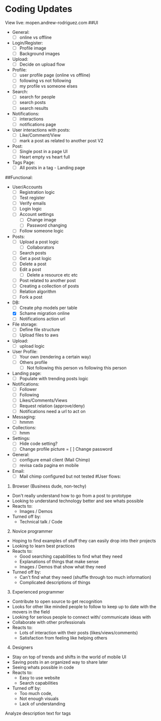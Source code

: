 # Coding Updates
View live: mopen.andrew-rodriguez.com
##UI 
* General: 
  - [ ] online vs offline
* Login/Register:
  - [ ] Profile image
  - [ ] Background images
* Upload:
  - [ ] Decide on upload flow
* Profile:
  - [ ] user profile page (online vs offline)
  - [ ] following vs not following 
  - [ ] my profile vs someone elses
* Search:
  - [ ] search for people
  - [ ] search posts
  - [ ] search results
* Notifications:
  - [ ] interactions
  - [ ] notifications page
* User interactions with posts:
  - [ ] Like/Comment/View
  - [ ] mark a post as related to another post V2
* Post:
  - [ ] Single post in a page UI
  - [ ] Heart empty vs heart full
* Tags Page:
  - [ ] All posts in a tag - Landing page

##Functional:
* User/Accounts
  - [ ] Registration logic
  - [ ] Test register
  - [ ] Verify emails
  - [ ] Login logic
  - [ ] Account settings
    - [ ] Change image
    - [ ] Password changing
  - [ ] Follow someone logic
* Posts:
  - [ ] Upload a post logic
    - [ ] Collaborators
  - [ ] Search posts
  - [ ] Get a post logic
  - [ ] Delete a post
  - [ ] Edit a post
    - [ ] Delete a resource etc etc
  - [ ] Post related to another post
  - [ ] Creating a collection of posts
  - [ ] Relation algorithm
  - [ ] Fork a post
* DB:
  - [ ] Create php models per table
  - [X] Schame migration online
  - [ ] Notifications action url
* File storage:
  - [ ] Define file structure
  - [ ] Upload files to aws
* Upload:
  - [ ] upload logic
* User Profile:
  - [ ] Your own (rendering a certain way)
  - [ ] Others profile
    - [ ] Not following this person vs following this person
* Landing page:
  - [ ] Populate with trending posts logic
* Notifications:
  - [ ] Follower
  - [ ] Following
  - [ ] Likes/Comments/Views
  - [ ] Request relation (approve/deny)
  - [ ] Notifications need a url to act on
* Messaging: 
  - [ ] hmmm
* Collections:
  - [ ] hmm
* Settings:
  - [ ] Hide code setting?
  - [ ] Change profile picture
  = [ ] Change password
* General:
  - [ ] configure email client (Mail Chimp)
  - [ ] revisa cada pagina en mobile
* Email:
  - [ ] Mail chimp configured but not tested
#User flows:
1. Browser (Business dude, non-techy)
  * Don't really understand how to go from a post to prototype
  * Looking to understand technology better and see whats possible
  * Reacts to: 
    * Images / Demos
  * Turned off by: 
    * Technical talk / Code
2. Novice programmer
  * Hoping to find examples of stuff they can easily drop into their projects
  * Looking to learn best practices
  * Reacts to: 
	* Good searching capabilities to find what they need
	* Explanations of things that make sense
	* Images / Demos that show what they need
  * Turned off by:
    * Can't find what they need (shuffle through too much information)
    * Complicated descriptions of things
3. Experienced programmer
  * Contribute to open source to get recognition
  * Looks for other like minded people to follow to keep up to date with the movers in the field
  * Looking for serious people to connect with/ communicate ideas with
  * Collaborate with other professionals
  * Reacts to:
    * Lots of interaction with their posts (likes/views/comments)
    * Satisfaction from feeling like helping others
4. Designers 
  * Stay on top of trends and shifts in the world of mobile UI
  * Saving posts in an organized way to share later
  * Seeing whats possible in code
  * Reacts to:
    * Easy to use website
    * Search capabilities
  * Turned off by:
    * Too much code,
    * Not enough visuals
    * Lack of understanding


Analyze description text for tags







